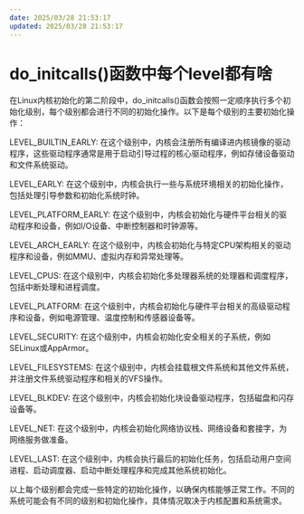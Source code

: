 ```yaml
---
date: 2025/03/28 21:53:17
updated: 2025/03/28 21:53:17
---
```


# do_initcalls()函数中每个level都有啥

在Linux内核初始化的第二阶段中，do_initcalls()函数会按照一定顺序执行多个初始化级别，每个级别都会进行不同的初始化操作。以下是每个级别的主要初始化操作：

LEVEL_BUILTIN_EARLY: 在这个级别中，内核会注册所有编译进内核镜像的驱动程序，这些驱动程序通常是用于启动引导过程的核心驱动程序，例如存储设备驱动和文件系统驱动。

LEVEL_EARLY: 在这个级别中，内核会执行一些与系统环境相关的初始化操作，包括处理引导参数和初始化系统时钟。

LEVEL_PLATFORM_EARLY: 在这个级别中，内核会初始化与硬件平台相关的驱动程序和设备，例如I/O设备、中断控制器和时钟源等。

LEVEL_ARCH_EARLY: 在这个级别中，内核会初始化与特定CPU架构相关的驱动程序和设备，例如MMU、虚拟内存和异常处理等。

LEVEL_CPUS: 在这个级别中，内核会初始化多处理器系统的处理器和调度程序，包括中断处理和进程调度。

LEVEL_PLATFORM: 在这个级别中，内核会初始化与硬件平台相关的高级驱动程序和设备，例如电源管理、温度控制和传感器设备等。

LEVEL_SECURITY: 在这个级别中，内核会初始化安全相关的子系统，例如SELinux或AppArmor。

LEVEL_FILESYSTEMS: 在这个级别中，内核会挂载根文件系统和其他文件系统，并注册文件系统驱动程序和相关的VFS操作。

LEVEL_BLKDEV: 在这个级别中，内核会初始化块设备驱动程序，包括磁盘和闪存设备等。

LEVEL_NET: 在这个级别中，内核会初始化网络协议栈、网络设备和套接字，为网络服务做准备。

LEVEL_LAST: 在这个级别中，内核会执行最后的初始化任务，包括启动用户空间进程、启动调度器、启动中断处理程序和完成其他系统初始化。

以上每个级别都会完成一些特定的初始化操作，以确保内核能够正常工作。不同的系统可能会有不同的级别和初始化操作，具体情况取决于内核配置和系统需求。
